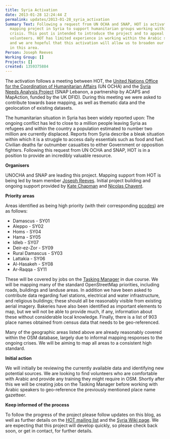 ```yaml
---
title: Syria Activation
date: 2013-01-28 12:24:44 Z
permalink: updates/2013-01-28_syria_activation
Summary Text: Following a request from UN OCHA and SNAP, HOT is activating a remote
  mapping project in Syria to support humanitarian groups working within the current
  crisis. This post is intended to introduce the project and to appeal for help from
  volunteers. HOT has limited experience in working within the Arabic speaking world
  and we are hopeful that this activation will allow us to broaden our skills base
  in this area.
Person: Joseph Reeves
Working Group: []
Projects: []
created: 1359375884
---
```


The activation follows a meeting between HOT, the <a href="http://www.unocha.org/">United Nations Office for the Coordination of Humanitarian Affairs</a> (UN OCHA) and the <a href="http://data.unhcr.org/syrianrefugees/partner.php?OrgId=135">Syria Needs Analysis Project</a> (SNAP Lebanon, a partnership by ACAPS and MapAction, funded by the UK DFID). During this meeting we were asked to contribute towards base mapping, as well as thematic data and the geolocation of existing datasets.

The humanitarian situation in Syria has been widely reported upon: The ongoing conflict has led to close to a million people leaving Syria as refugees and within the country a population estimated to number two million are currently displaced. Reports from Syria describe a bleak situation within which it is a struggle to access daily essentials such as food and fuel. Civilian deaths far outnumber casualties to either Government or opposition fighters. Following this request from UN OCHA and SNAP, HOT is in a position to provide an incredibly valuable resource.


<b>Organisers</b>

UNOCHA and SNAP are leading this project. Mapping support from HOT is being led by team member <a href="mailto:joseph.reeves@hotosm.org">Joseph Reeves</a>. Initial project building and ongoing support provided by <a href="mailto:kate.chapman@hotosm.org">Kate Chapman</a> and <a href="mailto:nicolas.chavent@hotosm.org">Nicolas Chavent</a>.


<b>Priority areas</b>

Areas identified as being high priority (with their corresponding <a href="http://hot.openstreetmap.org/sites/default/files/SYR_Pcode-Flyer_2013-01-24a.pdf">pcodes</a>) are as follows:
<ul>
<li>Damascus - SY01</li>
<li>Aleppo - SY02</li>
<li>Homs - SY04</li>
<li>Hama - SY05</li>
<li>Idleb - SY07</li>
<li>Deir-ez-Zor - SY09</li>
<li>Rural Damascus - SY03</li>
<li>Lattakia - SY06</li>
<li>Al-Hasakeh - SY08</li>
<li>Ar-Raqqa - SY11</li>
</ul>
These will be covered by jobs on the <a href="http://tasks.hotosm.org/">Tasking Manager</a> in due course. We will be mapping many of the standard OpenStreetMap priorities, including roads, buildings and landuse areas. In addition we have been asked to contribute data regarding fuel stations, electrical and water infrastructure, and religious buildings; these should all be reasonably visible from existing aerial imagery. Bakeries have also been identified as important elements to map, but we will not be able to provide much, if any, information about these without considerable local knowledge. Finally, there is a list of 903 place names obtained from census data that needs to be geo-referenced.

Many of the geographic areas listed above are already reasonably covered within the OSM database, largely due to informal mapping responses to the ongoing crises. We will be aiming to map all areas to a consistent high standard.


<b>Initial action</b>

We will initially be reviewing the currently available data and identifying new potential sources. We are looking to find volunteers who are comfortable with Arabic and provide any training they might require in OSM. Shortly after this we will be creating jobs on the Tasking Manager before working with Arabic speakers to geo-reference the previously mentioned place name gazetteer.


<b>Keep informed of the process</b>

To follow the progress of the project please follow updates on this blog, as well as further details on the <a href="http://lists.openstreetmap.org/listinfo/hot">HOT mailing list</a> and the <a href="http://wiki.openstreetmap.org/wiki/WikiProject_Syria">Syria Wiki page</a>. We are expecting that this project will develop quickly, so please check back soon, or get in contact, for further details.

